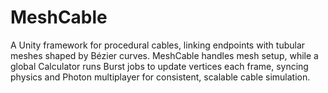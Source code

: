 # MeshCable
A Unity framework for procedural cables, linking endpoints with tubular meshes shaped by Bézier curves. MeshCable handles mesh setup, while a global Calculator runs Burst jobs to update vertices each frame, syncing physics and Photon multiplayer for consistent, scalable cable simulation.
